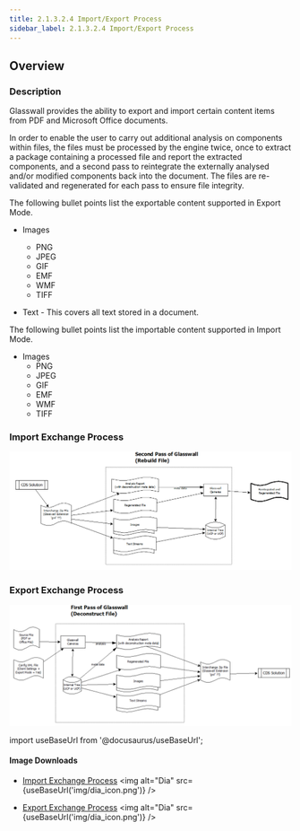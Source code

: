 ```yaml
---
title: 2.1.3.2.4 Import/Export Process
sidebar_label: 2.1.3.2.4 Import/Export Process
---
```

## Overview
### Description

Glasswall provides the ability to export and import certain content items from PDF and Microsoft Office documents.

In order to enable the user to carry out additional analysis on components within files, the files must be processed by 
the engine twice, once to extract a package containing a processed file and report the extracted components, and a 
second pass to reintegrate the externally analysed and/or modified components back into the document. The files are 
re-validated and regenerated for each pass to ensure file integrity.

The following bullet points list the exportable content supported in Export Mode.
- Images
    - PNG
    - JPEG
    - GIF
    - EMF
    - WMF
    - TIFF

- Text - This covers all text stored in a document.

The following bullet points list the importable content supported in Import Mode.
- Images
    - PNG
    - JPEG
    - GIF
    - EMF
    - WMF
    - TIFF


### Import Exchange Process
![](img/Import-Exchange-Process.PNG)

### Export Exchange Process
![](img/Export-Exchange-Process.PNG)

import useBaseUrl from '@docusaurus/useBaseUrl';

#### Image Downloads

- [Import Exchange Process](img/Import-Exchange-Process.dia) <img alt="Dia" src={useBaseUrl('img/dia_icon.png')} />  

- [Export Exchange Process](img/Export-Exchange-Process.dia) <img alt="Dia" src={useBaseUrl('img/dia_icon.png')} />
